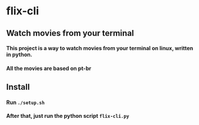 # flix-cli

<h2>Watch movies from your terminal</h2>
<h4>This project is a way to watch movies from your terminal on linux, written in python.</h4>
<h4>All the movies are based on <strong>pt-br</strong></h4>

<h2>Install</h2>
<h4>Run <code>./setup.sh</code></h4>
<h4>After that, just run the python script <code>flix-cli.py</code></h4>
